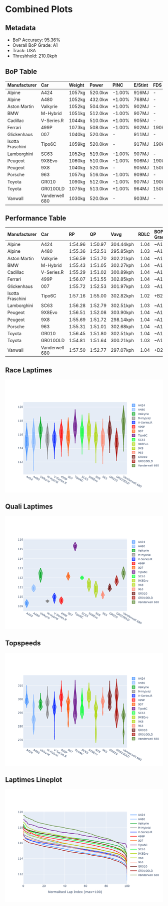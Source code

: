 # Combined Plots

## Metadata

- BoP Accuracy: 95.36%
- Overall BoP Grade: A1
- Track: USA
- Threshhold: 210.0kph

## BoP Table
| Manufacturer     | Car            | Weight   | Power   | PINC   | E/Stint   | FDS    |
|:-----------------|:---------------|:---------|:--------|:-------|:----------|:-------|
| Alpine           | A424           | 1057kg   | 520.0kw | -1.00% | 916MJ     | -      |
| Alpine           | A480           | 1052kg   | 432.0kw | +1.00% | 768MJ     | -      |
| Aston Martin     | Valkyrie       | 1052kg   | 504.0kw | +1.00% | 902MJ     | -      |
| BMW              | M-Hybrid       | 1051kg   | 512.0kw | -1.00% | 907MJ     | -      |
| Cadillac         | V-Series.R     | 1044kg   | 510.0kw | +1.00% | 905MJ     | -      |
| Ferrari          | 499P           | 1073kg   | 508.0kw | -1.00% | 902MJ     | 190kph |
| Glickenhaus      | 007            | 1040kg   | 520.0kw | -      | 911MJ     | -      |
| Isotta Fraschini | Tipo6C         | 1059kg   | 520.0kw | -      | 917MJ     | 190kph |
| Lamborghini      | SC63           | 1052kg   | 519.0kw | -1.00% | 907MJ     | -      |
| Peugeot          | 9X8Evo         | 1060kg   | 510.0kw | -1.00% | 906MJ     | 190kph |
| Peugeot          | 9X8            | 1040kg   | 520.0kw | -      | 905MJ     | 150kph |
| Porsche          | 963            | 1057kg   | 516.0kw | -1.00% | 909MJ     | -      |
| Toyota           | GR010          | 1090kg   | 512.0kw | -1.00% | 907MJ     | 190kph |
| Toyota           | GR010OLD       | 1075kg   | 513.0kw | +1.00% | 964MJ     | 150kph |
| Vanwall          | Vanderwell 680 | 1030kg   | 520.0kw | -      | 903MJ     | -      |

## Performance Table
| Manufacturer     | Car            | RP      | QP      | Vavg      |   RDLC | BOP-Grade   | Match   |
|:-----------------|:---------------|:--------|:--------|:----------|-------:|:------------|:--------|
| Alpine           | A424           | 1:54.96 | 1:50.97 | 304.44kph |   1.04 | ~A1         | 98.31%  |
| Alpine           | A480           | 1:55.36 | 1:52.51 | 295.85kph |   1.03 | ~A1         | 99.44%  |
| Aston Martin     | Valkyrie       | 1:56.59 | 1:51.70 | 302.21kph |   1.04 | ~A1         | 98.59%  |
| BMW              | M-Hybrid       | 1:55.43 | 1:51.05 | 302.27kph |   1.04 | ~A1         | 99.49%  |
| Cadillac         | V-Series.R     | 1:55.29 | 1:51.02 | 300.89kph |   1.04 | ~A1         | 99.58%  |
| Ferrari          | 499P           | 1:56.07 | 1:51.55 | 302.85kph |   1.04 | ~A1         | 99.98%  |
| Glickenhaus      | 007            | 1:55.72 | 1:52.53 | 301.97kph |   1.03 | ~A1         | 99.61%  |
| Isotta Fraschini | Tipo6C         | 1:57.16 | 1:55.00 | 302.82kph |   1.02 | +B2         | 83.58%  |
| Lamborghini      | SC63           | 1:56.28 | 1:52.79 | 302.51kph |   1.03 | ~A1         | 97.83%  |
| Peugeot          | 9X8Evo         | 1:56.51 | 1:52.08 | 303.90kph |   1.04 | ~A1         | 95.10%  |
| Peugeot          | 9X8            | 1:55.69 | 1:51.72 | 298.14kph |   1.04 | ~A1         | 99.93%  |
| Porsche          | 963            | 1:55.31 | 1:51.01 | 302.68kph |   1.04 | ~A1         | 99.72%  |
| Toyota           | GR010          | 1:56.45 | 1:51.80 | 302.51kph |   1.04 | ~A1         | 99.82%  |
| Toyota           | GR010OLD       | 1:54.81 | 1:51.64 | 300.21kph |   1.03 | ~A1         | 97.64%  |
| Vanwall          | Vanderwell 680 | 1:57.50 | 1:52.77 | 297.07kph |   1.04 | +D2         | 61.76%  |

## Race Laptimes
![Race Laptimes](images/race_violin.png)

## Quali Laptimes
![Quali Laptimes](images/quali_violin.png)

## Topspeeds
![Topspeeds](images/topspeed_violin.png)

## Laptimes Lineplot
![Laptimes Lineplot](images/laptime_line.png)

